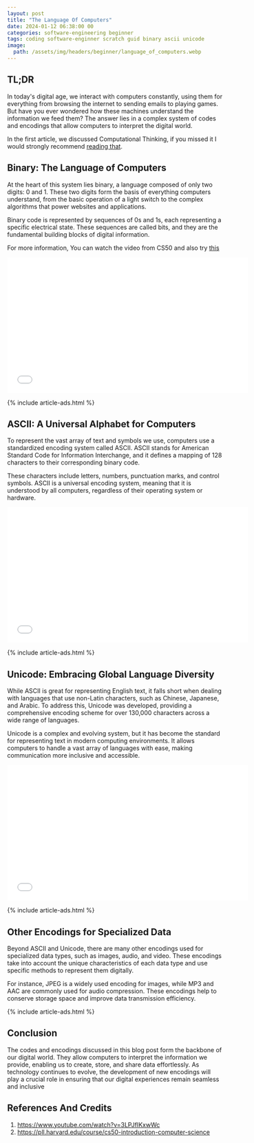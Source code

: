 ```yaml
---
layout: post
title: "The Language Of Computers"
date: 2024-01-12 06:38:00 00
categories: software-engineering beginner
tags: coding software-enginner scratch guid binary ascii unicode
image:
  path: /assets/img/headers/beginner/language_of_computers.webp
---
```


## TL;DR

In today's digital age, we interact with computers constantly, using them for everything from browsing the internet to sending emails to playing games. But have you ever wondered how these machines understand the information we feed them? The answer lies in a complex system of codes and encodings that allow computers to interpret the digital world.

In the first article, we discussed Computational Thinking, if you missed it I would strongly recommend [reading that](/posts/Software_Engineer-Beginner/).

## Binary: The Language of Computers

At the heart of this system lies binary, a language composed of only two digits: 0 and 1. These two digits form the basis of everything computers understand, from the basic operation of a light switch to the complex algorithms that power websites and applications.

Binary code is represented by sequences of 0s and 1s, each representing a specific electrical state. These sequences are called bits, and they are the fundamental building blocks of digital information.

For more information, You can watch the video from CS50 and also try [this](https://cdn.cs50.net/2016/x/psets/0/pset0/bulbs.html)

<iframe width="560" height="315" src="/assets/videos/binary.mp4" title="CS50 - Lecture 0 - Binary" sandbox frameborder="0" allow="accelerometer; encrypted-media; gyroscope; picture-in-picture"  allowfullscreen></iframe>

{% include article-ads.html %}

## ASCII: A Universal Alphabet for Computers

To represent the vast array of text and symbols we use, computers use a standardized encoding system called ASCII. ASCII stands for American Standard Code for Information Interchange, and it defines a mapping of 128 characters to their corresponding binary code.

These characters include letters, numbers, punctuation marks, and control symbols. ASCII is a universal encoding system, meaning that it is understood by all computers, regardless of their operating system or hardware.

<iframe width="560" height="315" src="/assets/videos/ascii.mp4" title="CS50 - Lecture 0 - Ascii" sandbox frameborder="0" allow="accelerometer; encrypted-media; gyroscope; picture-in-picture"  allowfullscreen></iframe>

{% include article-ads.html %}

## Unicode: Embracing Global Language Diversity

While ASCII is great for representing English text, it falls short when dealing with languages that use non-Latin characters, such as Chinese, Japanese, and Arabic. To address this, Unicode was developed, providing a comprehensive encoding scheme for over 130,000 characters across a wide range of languages.

Unicode is a complex and evolving system, but it has become the standard for representing text in modern computing environments. It allows computers to handle a vast array of languages with ease, making communication more inclusive and accessible.

<iframe width="560" height="315" src="/assets/videos/unicode.mp4" title="CS50 - Lecture 0 - Unicode" sandbox frameborder="0" allow="accelerometer; encrypted-media; gyroscope; picture-in-picture"  allowfullscreen></iframe>

{% include article-ads.html %}

## Other Encodings for Specialized Data

Beyond ASCII and Unicode, there are many other encodings used for specialized data types, such as images, audio, and video. These encodings take into account the unique characteristics of each data type and use specific methods to represent them digitally.

For instance, JPEG is a widely used encoding for images, while MP3 and AAC are commonly used for audio compression. These encodings help to conserve storage space and improve data transmission efficiency.

{% include article-ads.html %}

## Conclusion

The codes and encodings discussed in this blog post form the backbone of our digital world. They allow computers to interpret the information we provide, enabling us to create, store, and share data effortlessly. As technology continues to evolve, the development of new encodings will play a crucial role in ensuring that our digital experiences remain seamless and inclusive

## References And Credits

1. https://www.youtube.com/watch?v=3LPJfIKxwWc
2. https://pll.harvard.edu/course/cs50-introduction-computer-science
